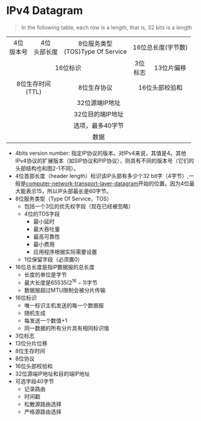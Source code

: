 # IPv4 Datagram

> In the following table, each row is a length, that is, 32 bits is a length

<table align="center">
	<tr align ="center">
		<td>4位<br>版本号</td>
		<td>4位<br>头部长度</td>
		<td colspan ="2">8位服务类型
			<br>(TOS)Type Of Service
		</td>
		<td colspan = "4">16位总长度(字节数)</td>
	</tr>
	<tr align="center">
		<td colspan = "4">16位标识</td>
		<td>3位<br>标志</td>
		<td colspan ="3">13位片偏移</td>
	</tr>
	<tr align="center">
		<td colspan = "2">8位生存时间<br>(TTL)</td>
		<td colspan = "2">8位生存协议</td>
		<td colspan ="4">16位头部校验和</td>
	</tr>
	<tr align="center">
		<td colspan = "8">32位源端IP地址</td>
	</tr>
	<tr align="center">
		<td colspan = "8">32位目的端IP地址</td>
	</tr>
	<tr align="center">
		<td colspan = "8">选项，最多40字节</td>
	</tr>
	<tr align="center">
		<td colspan = "8">数据</td>
	</tr>
</table>

- 4bits version number: 指定IP协议的版本。对IPv4来说，其值是4。其他IPv4协议的扩展版本（如SIP协议和PIP协议），则具有不同的版本号（它们的头部结构也和图2-1不同）。
- 4位首部长度（header length）标识该IP头部有多少个32 bit字（4字节）,一般是[computer-network-transport-layer-datagram](computer-network-transport-layer-datagram.md)开始的位置。因为4位最大能表示15，所以IP头部最长是60字节。
- 8位服务类型（Type Of Service，TOS）
  - 包括一个3位的优先权字段（现在已经被忽略）
  - 4位的TOS字段
    - 最小延时
    - 最大吞吐量
    - 最高可靠性
    - 最小费用
	- 应用程序根据实际需要设置
  - 1位保留字段（必须置0）
- 16位总长度是指IP数据报的总长度
  - 长度的单位是字节
  - 最大长度是65535($2^{16}-1$)字节
  - 数据报超过MTU限制会被分片传输
- 16位标识
  - 唯一标识主机发送的每一个数据报
  - 随机生成
  - 每发送一个数值+1
  - 同一数据的所有分片具有相同标识值
- 3位标志
- 13位分片位移
- 8位生存时间
- 8位协议
- 16位头部校验和
- 32位源端IP地址和目的端IP地址
- 可选字段40字节
  - 记录路由
  - 时间戳
  - 松散源路由选择
  - 严格源路由选择

